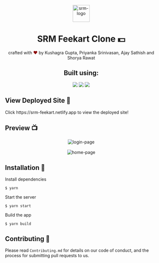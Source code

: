 <div align="center">
  <img alt="srm-logo" src="https://vectorlogoseek.com/wp-content/uploads/2019/03/srm-institute-of-science-and-technology-vector-logo.png" height="56" />
</div>

<h1 align="center">
SRM Feekart Clone 💵
</h1>

<p align="center">
crafted with <span style="color: #8b0000;">&hearts;</span> by Kushagra Gupta, Priyanka Srinivasan, Ajay Sathish and Shorya Rawat
</p>

<h2 align="center">Built using: </h2>
<p align="center">
    <img src="https://img.shields.io/badge/React-20232A?style=for-the-badge&logo=react&logoColor=61DAFB" />
    <img src="https://img.shields.io/badge/Tailwind_CSS-38B2AC?style=for-the-badge&logo=tailwind-css&logoColor=white" />
    <img src="https://img.shields.io/badge/Visual_Studio_Code-0078D4?style=for-the-badge&logo=visual%20studio%20code&logoColor=white" />
</p>

## View Deployed Site 🚀
<p>Click https://srm-feekart.netlify.app to view the deployed site!</p>

## Preview 📺

<div align="center">
  <img alt="login-page" src="https://user-images.githubusercontent.com/60519359/153770399-5197c479-d9e9-4f56-9836-c1f7582fd1da.png" />
</div>
<br>
<div align="center">
  <img alt="home-page" src="https://user-images.githubusercontent.com/60519359/153770427-b94ba771-c34b-40d3-aebd-00836dc2116a.png" />
</div>

## Installation 🔧

Install dependencies

```
$ yarn
```

Start the server

```
$ yarn start
```

Build the app

```
$ yarn build
```

## Contributing 🤝

Please read `Contributing.md` for details on our code of conduct, and the process for submitting pull requests to us.
